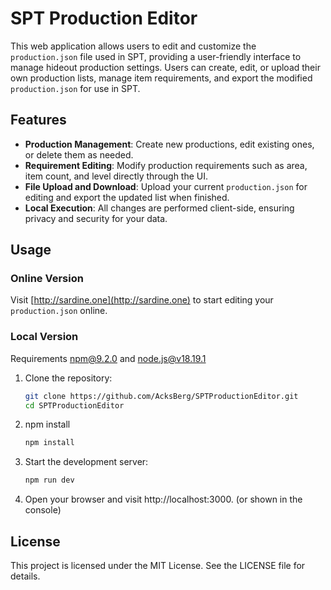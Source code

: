 # SPT Production Editor

This web application allows users to edit and customize the `production.json` file used in SPT, providing a user-friendly interface to manage hideout production settings. Users can create, edit, or upload their own production lists, manage item requirements, and export the modified `production.json` for use in SPT.

## Features

- **Production Management**: Create new productions, edit existing ones, or delete them as needed.
- **Requirement Editing**: Modify production requirements such as area, item count, and level directly through the UI.
- **File Upload and Download**: Upload your current `production.json` for editing and export the updated list when finished.
- **Local Execution**: All changes are performed client-side, ensuring privacy and security for your data.

## Usage

### Online Version

Visit [http://sardine.one](http://sardine.one) to start editing your `production.json` online.

### Local Version

Requirements npm@9.2.0 and node.js@v18.19.1

1. Clone the repository:

   ```bash
   git clone https://github.com/AcksBerg/SPTProductionEditor.git
   cd SPTProductionEditor
   ```

2. npm install

    ```bash
    npm install
    ```

3. Start the development server:

    ```bash
    npm run dev
    ```
4. Open your browser and visit http://localhost:3000. (or shown in the console)


## License
This project is licensed under the MIT License. See the LICENSE file for details.